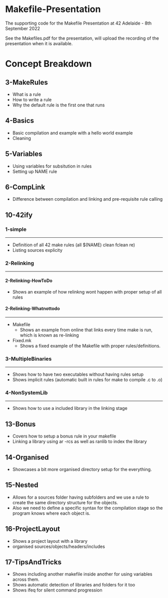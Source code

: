 # Makefile-Presentation
The supporting code for the Makefile Presentation at 42 Adelaide - 8th September 2022

See the Makefiles.pdf for the presentation, will upload the recording of the presentation when it is available.

# Concept Breakdown

3-MakeRules
-----------------------
- What is a rule
- How to write a rule
- Why the default rule is the first one that runs

4-Basics
-----------------------
- Basic compilation and example with a hello world example
- Cleaning

5-Variables
-----------------------
- Using variables for subsitution in rules
- Setting up NAME rule

6-CompLink
-----------------------
- Difference between compilation and linking and pre-requisite rule calling

10-42ify
-----------------------

### 1-simple
-----------------------
- Definition of all 42 make rules (all $(NAME) clean fclean re)
- Listing sources explicity

### 2-Relinking
-----------------------
#### 2-Relinking-HowToDo
- Shows an example of how relinkng wont happen with proper setup of all rules

#### 2-Relinking-Whatnottodo
-----------------------
- Makefile
	- Shows an example from online that links every time make is run, which is known as re-linking
- Fixed.mk
	- Shows a fixed example of the Makefile with proper rules/definitions.

### 3-MultipleBinaries
-----------------------
- Shows how to have two executables without having rules setup
- Shows implicit rules (automatic built in rules for make to compile .c to .o)

### 4-NonSystemLib
-----------------------
- Shows how to use a included library in the linking stage

13-Bonus
-----------------------
- Covers how to setup a bonus rule in your makefile
- Linking a library using ar -rcs as well as ranlib to index the library

14-Organised
-----------------------
- Showcases a bit more organised directory setup for the everything.

15-Nested
-----------------------
- Allows for a sources folder having subfolders and we use a rule to create the same directory structure for the objects.
- Also we need to define a specific syntax for the compilation stage so the program knows where each object is.

16-ProjectLayout
-----------------------
- Shows a project layout with a library
- organised sources/objects/headers/includes

17-TipsAndTricks
-----------------------
- Shows including another makefile inside another for using variables across them.
- Shows automatic detection of libraries and folders for it too
- Shows ifeq for silent command progression
